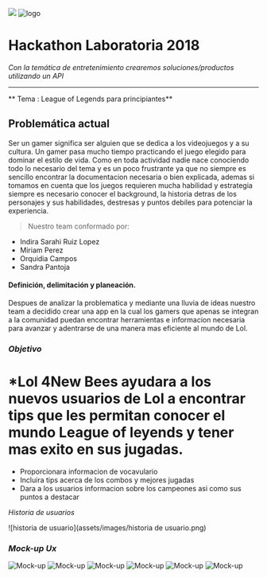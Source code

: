 ![](/assets/images/poros.jpg)
![logo](https://cdn-images-1.medium.com/max/945/1*3ebT5azEfTrKxANOE3BwyA.jpeg)
 # Hackathon Laboratoria 2018


_Con la temática  de entretenimiento crearemos soluciones/productos utilizando un API_
***
** Tema : League of Legends  para principiantes**

## Problemática actual

Ser un gamer significa ser alguien que se dedica a los videojuegos y a su cultura.
Un gamer pasa mucho tiempo practicando el juego elegido para dominar el estilo de vida.
Como en toda actividad nadie nace conociendo todo lo necesario del tema y es un poco frustrante ya que no siempre es sencillo encontrar la documentacion necesaria o bien explicada, ademas si tomamos en cuenta que los juegos requieren mucha habilidad y estrategia siempre es necesario conocer el background, la historia detras de los personajes y sus habilidades, destresas y puntos debiles para potenciar la experiencia.

>Nuestro team conformado por:
* Indira Sarahi Ruiz Lopez
* Miriam Perez
* Orquidia Campos
* Sandra Pantoja

#### Definición, delimitación y planeación.

Despues de analizar la problematica y mediante una lluvia de ideas nuestro team a decidido crear una app en la cual los gamers que apenas se integran a la comunidad puedan encontrar herramientas e informacion necesaria para avanzar y adentrarse de una manera mas eficiente al mundo de Lol.

### *Objetivo*


# *Lol 4New Bees ayudara a los nuevos usuarios de Lol a encontrar tips que les permitan conocer el mundo League of leyends y tener mas exito en sus jugadas.

* Proporcionara informacion de vocavulario
* Incluira tips acerca de los combos y mejores jugadas
* Dara a los usuarios informacion sobre los campeones asi como sus puntos a destacar


*Historia de usuarios*

![historia de usuario](assets/images/historia de usuario.png)

 ### *Mock-up Ux*

![Mock-up](Prototype/1.png)
![Mock-up](Prototype/2.png)
![Mock-up](Prototype/3.png)
![Mock-up](Prototype/4.png)
![Mock-up](Prototype/5.png)
![Mock-up](Prototype/6.png)
